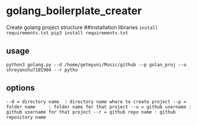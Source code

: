 # golang_boilerplate_creater
Create golang project structure
##installation libraries
`install requirements.txt
  pip3 install requirements.txt`
## usage

`
python3 golang.py --d /home/getmyuni/Music/github --p golan_proj --u shreyanshu7101904 --r pytho
`
## options
`
--d = directory name  : directory name where to create project
--p = folder name     : folder name for that project
--u = github username : github username for that project
--r = github repo name : github repository name
`
